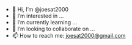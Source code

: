 - 👋 Hi, I’m @joesat2000
- 👀 I’m interested in ...
- 🌱 I’m currently learning ...
- 💞️ I’m looking to collaborate on ...
- 📫 How to reach me: joesat2000@gmail.com

<!---
joesat2000/joesat2000 is a ✨ special ✨ repository because its `README.md` (this file) appears on your GitHub profile.
You can click the Preview link to take a look at your changes.
--->
